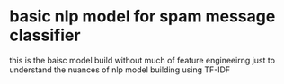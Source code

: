 # basic nlp model for spam message classifier 
this is the baisc model build without much of feature engineeirng just to understand the nuances of nlp model building using TF-IDF 
